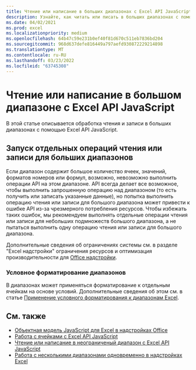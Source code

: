 ```yaml
---
title: Чтение или написание в больших диапазонах с Excel API JavaScript
description: Узнайте, как читать или писать в больших диапазонах с помощью Excel API JavaScript.
ms.date: 04/02/2021
ms.prod: excel
ms.localizationpriority: medium
ms.openlocfilehash: 64b47c59e231b0ef40f81d670c511eb7836bd204
ms.sourcegitcommit: 968d637defe816449a797aefd930872229214898
ms.translationtype: MT
ms.contentlocale: ru-RU
ms.lasthandoff: 03/23/2022
ms.locfileid: "63745308"
---
```

# <a name="read-or-write-to-a-large-range-using-the-excel-javascript-api"></a>Чтение или написание в большом диапазоне с Excel API JavaScript

В этой статье описывается обработка чтения и записи в больших диапазонах с помощью Excel API JavaScript.

## <a name="run-separate-read-or-write-operations-for-large-ranges"></a>Запуск отдельных операций чтения или записи для больших диапазонов

Если диапазон содержит большое количество ячеек, значений, форматов номеров или формул, возможно, невозможно выполнить операции API на этом диапазоне. API всегда делает все возможное, чтобы выполнить запрошенную операцию над диапазоном (то есть получить или записать указанные данные), но попытка выполнить операцию чтения или записи для большого диапазона может привести к ошибке API из-за чрезмерного потребления ресурсов. Чтобы избежать таких ошибок, мы рекомендуем выполнять отдельные операции чтения или записи для небольших подмножеств большого диапазона, а не пытаться выполнить одну операцию чтения или записи для большого диапазона.

Дополнительные сведения об ограничениях системы см. в разделе "Excel надстройки" ограничения ресурсов и оптимизация производительности для [Office надстройки](../concepts/resource-limits-and-performance-optimization.md#excel-add-ins).

### <a name="conditional-formatting-of-ranges"></a>Условное форматирование диапазонов

В диапазонах может применяться форматирование к отдельным ячейкам на основе условий. Дополнительные сведения об этом см. в статье [Применение условного форматирования к диапазонам Excel](excel-add-ins-conditional-formatting.md).

## <a name="see-also"></a>См. также

- [Объектная модель JavaScript для Excel в надстройках Office](excel-add-ins-core-concepts.md)
- [Работа с ячейками с Excel API JavaScript](excel-add-ins-cells.md)
- [Чтение или написание в неограниченый диапазон с Excel API JavaScript](excel-add-ins-ranges-unbounded.md)
- [Работа с несколькими диапазонами одновременно в надстройках Excel](excel-add-ins-multiple-ranges.md)
